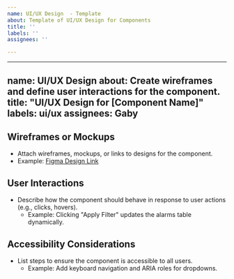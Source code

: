 ```yaml
---
name: UI/UX Design  - Template
about: Template of UI/UX Design for Components
title: ''
labels: ''
assignees: ''

---
```


---
name: UI/UX Design
about: Create wireframes and define user interactions for the component.
title: "UI/UX Design for [Component Name]"
labels: ui/ux
assignees: Gaby
---

## **Wireframes or Mockups**
- Attach wireframes, mockups, or links to designs for the component.
- Example: [Figma Design Link](#)

## **User Interactions**
- Describe how the component should behave in response to user actions (e.g., clicks, hovers).
  - Example: Clicking "Apply Filter" updates the alarms table dynamically.

## **Accessibility Considerations**
- List steps to ensure the component is accessible to all users.
  - Example: Add keyboard navigation and ARIA roles for dropdowns.
